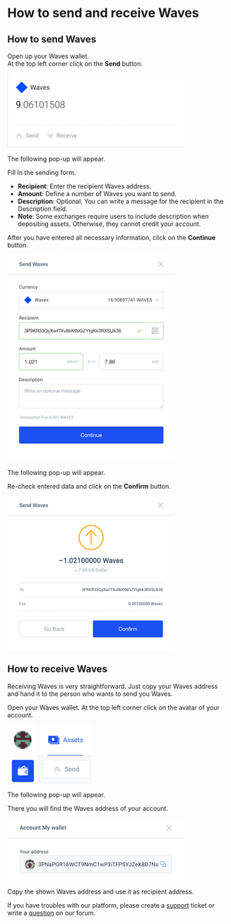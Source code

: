 # How to send and receive Waves

## **How to send Waves**

Open up your Waves wallet.  
At the top left corner click on the **Send** button.

![](/_assets/waves_transfers_01.png)

The following pop-up will appear.

Fill In the sending form.

* **Recipient**: Enter the recipient Waves address.
* **Amount**: Define a number of Waves you want to send.
* **Description**: Optional. You can write a message for the recipient in the Description field.
* **Note**: Some exchanges require users to include description when depositing assets. Otherwise, they cannot credit your account.

After you have entered all necessary information, click on the **Continue** button.

![](/_assets/waves_transfers_02.png)

The following pop-up will appear.

Re-check entered data and click on the **Confirm** button.

![](/_assets/waves_transfers_03.png)

## **How to receive Waves**

Receiving Waves is very straightforward. Just copy your Waves address and hand it to the person who wants to send you Waves.

Open your Waves wallet. At the top left corner click on the avatar of your account.

![](/_assets/waves_transfers_04.png)

The following pop-up will appear.

There you will find the Waves address of your account.

![](/_assets/waves_transfers_05.png)

Copy the shown Waves address and use it as recipient address.

If you have troubles with our platform, please create a [support](https://support.wavesplatform.com/) ticket or write a [question](https://forum.wavesplatform.com/) on our forum.
